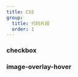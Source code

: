```yaml
---
title: CSS
group:
  title: 代码片段
  order: 1
---
```


### checkbox

<code src="./checkbox/index.tsx"></code>

### image-overlay-hover

<code src="./image-overlay-hover/index.tsx"></code>
